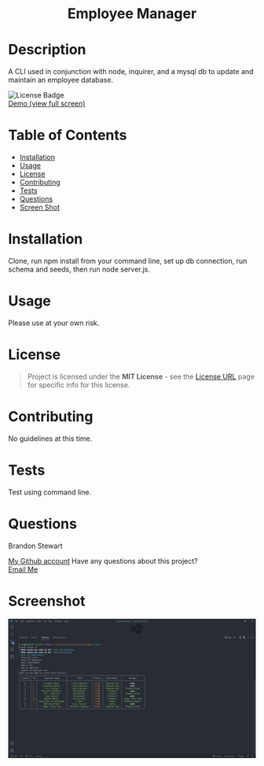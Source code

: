 <h1 align="center">Employee Manager</h1>

# Description

A CLI used in conjunction with node, inquirer, and a mysql db to update and maintain an employee database.

![License Badge](https://img.shields.io/static/v1?label=license&message=MIT+License&color=brightgreen&style=for-the-badge)
<br />
[Demo (view full screen)](https://drive.google.com/file/d/1xHhYsSifbOb68_elTleCt8xl9z5Xmrky/view)
<br />

# Table of Contents

- [Installation](#installation)
- [Usage](#usage)
- [License](#license)
- [Contributing](#contributing)
- [Tests](#tests)
- [Questions](#questions)
- [Screen Shot](#screenshot)

# Installation

Clone, run npm install from your command line, set up db connection, run schema and seeds, then run node server.js.

# Usage

Please use at your own risk.

# License

> Project is licensed under the **MIT License** - see the [License URL](https://choosealicense.com/licenses/mit) page for specific info for this license.

# Contributing

No guidelines at this time. 


# Tests

Test using command line.

# Questions 

Brandon Stewart

[My Github account](https://github.com/brandon-stewart-rgb)
Have any questions about this project? </br>
<a href="brandon@brandon.com">Email Me</a>

# Screenshot
![Screenshot](assets/img/ss.png)
